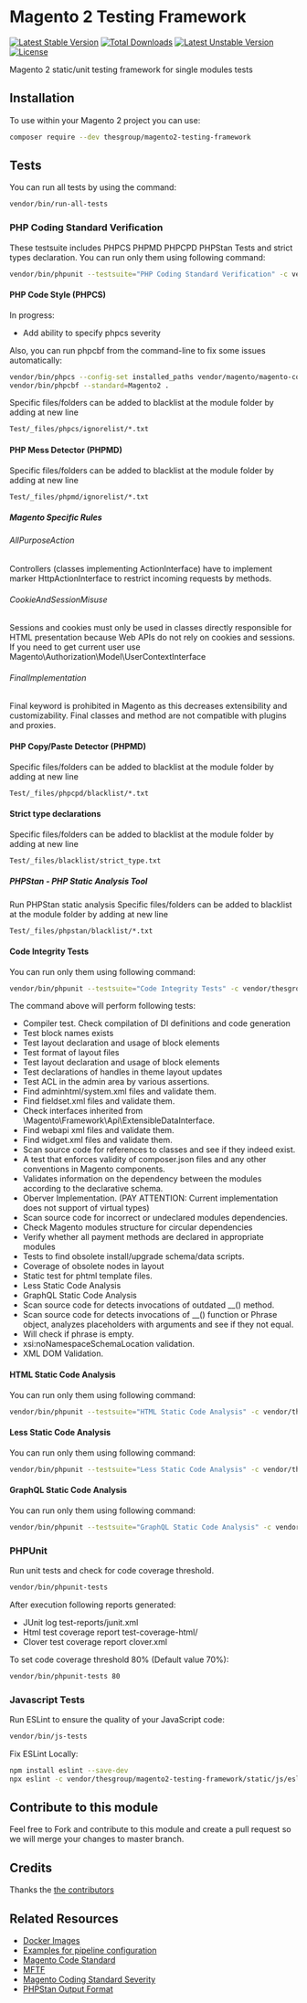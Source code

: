 # Magento 2 Testing Framework
[![Latest Stable Version](https://poser.pugx.org/thesgroup/magento2-testing-framework/v)](//packagist.org/packages/thesgroup/magento2-testing-framework) [![Total Downloads](https://poser.pugx.org/thesgroup/magento2-testing-framework/downloads)](//packagist.org/packages/thesgroup/magento2-testing-framework) [![Latest Unstable Version](https://poser.pugx.org/thesgroup/magento2-testing-framework/v/unstable)](//packagist.org/packages/thesgroup/magento2-testing-framework) [![License](https://poser.pugx.org/thesgroup/magento2-testing-framework/license)](//packagist.org/packages/thesgroup/magento2-testing-framework)

Magento 2 static/unit testing framework for single modules tests

## Installation
To use within your Magento 2 project you can use:

```bash
composer require --dev thesgroup/magento2-testing-framework
```

## Tests
You can run all tests by using the command:
```bash
vendor/bin/run-all-tests
```

### PHP Coding Standard Verification
These testsuite includes PHPCS PHPMD PHPCPD PHPStan Tests and strict types declaration.
You can run only them using following command:
```bash
vendor/bin/phpunit --testsuite="PHP Coding Standard Verification" -c vendor/thesgroup/magento2-testing-framework/static/integrity/phpunit.xml
```

#### PHP Code Style (PHPCS)
In progress: 
 - Add ability to specify phpcs severity

Also, you can run phpcbf from the command-line to fix some  issues automatically:
```bash
vendor/bin/phpcs --config-set installed_paths vendor/magento/magento-coding-standard/
vendor/bin/phpcbf --standard=Magento2 .
```

Specific files/folders can be added to blacklist at the module folder by adding <globPattern> at new line

```bash
Test/_files/phpcs/ignorelist/*.txt 
```

#### PHP Mess Detector (PHPMD) 
Specific files/folders can be added to blacklist at the module folder by adding <globPattern> at new line

```bash
Test/_files/phpmd/ignorelist/*.txt
```

##### Magento Specific Rules
###### AllPurposeAction
Controllers (classes implementing ActionInterface) have to implement marker Http<Method>ActionInterface
to restrict incoming requests by methods.

###### CookieAndSessionMisuse
Sessions and cookies must only be used in classes directly responsible for HTML presentation because Web APIs do not
rely on cookies and sessions. If you need to get current user use Magento\Authorization\Model\UserContextInterface

###### FinalImplementation
Final keyword is prohibited in Magento as this decreases extensibility and customizability.
Final classes and method are not compatible with plugins and proxies.

#### PHP Copy/Paste Detector (PHPMD)
Specific files/folders can be added to blacklist at the module folder by adding <globPattern> at new line

```bash
Test/_files/phpcpd/blacklist/*.txt
```

#### Strict type declarations
Specific files/folders can be added to blacklist at the module folder by adding <globPattern> at new line

```bash
Test/_files/blacklist/strict_type.txt
```

##### PHPStan - PHP Static Analysis Tool
Run PHPStan static analysis
Specific files/folders can be added to blacklist at the module folder by adding <globPattern> at new line

```bash
Test/_files/phpstan/blacklist/*.txt
```

#### Code Integrity Tests
You can run only them using following command: 

```bash
vendor/bin/phpunit --testsuite="Code Integrity Tests" -c vendor/thesgroup/magento2-testing-framework/static/integrity/phpunit.xml
```

The command above will perform following tests:

- Compiler test. Check compilation of DI definitions and code generation
- Test block names exists
- Test layout declaration and usage of block elements
- Test format of layout files
- Test layout declaration and usage of block elements
- Test declarations of handles in theme layout updates
- Test ACL in the admin area by various assertions.
- Find adminhtml/system.xml files and validate them.
- Find fieldset.xml files and validate them.
- Check interfaces inherited from \Magento\Framework\Api\ExtensibleDataInterface.
- Find webapi xml files and validate them.
- Find widget.xml files and validate them.
- Scan source code for references to classes and see if they indeed exist.
- A test that enforces validity of composer.json files and any other conventions in Magento components.
- Validates information on the dependency between the modules according to the declarative schema.
- Oberver Implementation. (PAY ATTENTION: Current implementation does not support of virtual types)
- Scan source code for incorrect or undeclared modules dependencies.
- Check Magento modules structure for circular dependencies
- Verify whether all payment methods are declared in appropriate modules
- Tests to find obsolete install/upgrade schema/data scripts.
- Coverage of obsolete nodes in layout
- Static test for phtml template files.
- Less Static Code Analysis
- GraphQL Static Code Analysis
- Scan source code for detects invocations of outdated __() method.
- Scan source code for detects invocations of __() function or Phrase object, analyzes placeholders with arguments and see if they not equal.
- Will check if phrase is empty.
- xsi:noNamespaceSchemaLocation validation.
- XML DOM Validation.

#### HTML Static Code Analysis
You can run only them using following command:
```bash
vendor/bin/phpunit --testsuite="HTML Static Code Analysis" -c vendor/thesgroup/magento2-testing-framework/static/integrity/phpunit.xml
```

#### Less Static Code Analysis
You can run only them using following command:
```bash
vendor/bin/phpunit --testsuite="Less Static Code Analysis" -c vendor/thesgroup/magento2-testing-framework/static/integrity/phpunit.xml
```

#### GraphQL Static Code Analysis
You can run only them using following command:
```bash
vendor/bin/phpunit --testsuite="GraphQL Static Code Analysis" -c vendor/thesgroup/magento2-testing-framework/static/integrity/phpunit.xml
```

### PHPUnit
Run unit tests and check for code coverage threshold.

```bash
vendor/bin/phpunit-tests
```
 
After execution following reports generated:
- JUnit log test-reports/junit.xml
- Html test coverage report test-coverage-html/
- Clover test coverage report clover.xml
 
To set code coverage threshold 80% (Default value 70%):
```bash
vendor/bin/phpunit-tests 80
```
### Javascript Tests
Run ESLint to ensure the quality of your JavaScript code:
```bash
vendor/bin/js-tests
```
Fix ESLint Locally:
```bash
npm install eslint --save-dev
npx eslint -c vendor/thesgroup/magento2-testing-framework/static/js/eslint/.eslintrc --ignore-pattern=vendor/** --no-error-on-unmatched-pattern .
```
 

## Contribute to this module
Feel free to Fork and contribute to this module and create a pull request so we will merge your changes to master branch.

## Credits
Thanks the [the contributors](https://github.com/sashas777/magento2-testing-framework/graphs/contributors)

## Related Resources
- [Docker Images](https://github.com/sashas777/magento-docker/)
- [Examples for pipeline configuration](https://github.com/sashas777/magento-docker-pipelines)
- [Magento Code Standard](https://github.com/magento/magento-coding-standard)
- [MFTF](https://github.com/magento/magento2-functional-testing-framework)
- [Magento Coding Standard Severity](https://github.com/magento/magento-coding-standard/blob/v5/Magento2/ruleset.xml)
- [PHPStan Output Format](https://phpstan.org/user-guide/output-format)
